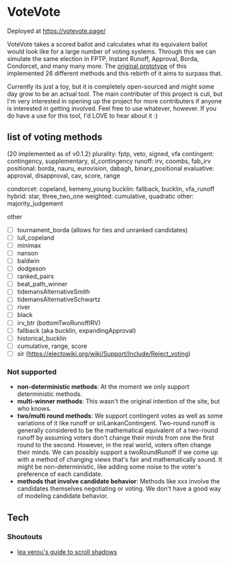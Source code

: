 # VoteVote
Deployed at https://votevote.page/

VoteVote takes a scored ballot and calculates what its equivalent ballot would look like for a large number of voting systems. Through this we can simulate the same election in FPTP, Instant Runoff, Approval, Borda, Condorcet, and many many more. The [original prototype](https://dontplaywithculi.netlify.app/votevote) of this implemented 26 different methods and this rebirth of it aims to surpass that. 

Currently its just a toy, but it is completely open-sourced and might some day grow to be an actual tool. The main contributer of this project is culi, but I'm very interested in opening up the project for more contributers if anyone is interested in getting involved. Feel free to use whatever, however. If you do have a use for this tool, I'd LOVE to hear about it :) 

## list of voting methods

(20 implemented as of v0.1.2)
plurality: fptp, veto, signed, vfa
contingent: contingency, supplementary, sl_contingency
runoff: irv, coombs, fab_irv
positional: borda, nauru, eurovision, dabagh, binary_positional
evaluative: approval, disapproval, cav, score, range

condorcet: copeland, kemeny_young
bucklin: fallback, bucklin, vfa_runoff
hybrid: star, three_two_one
weighted: cumulative, quadratic
other: majority_judgement

other
 - [ ] tournament_borda (allows for ties and unranked candidates)
 - [ ] lull_copeland
 - [ ] minimax
 - [ ] nanson
 - [ ] baldwin
 - [ ] dodgeson
 - [ ] ranked_pairs
 - [ ] beat_path_winner
 - [ ] tidemansAlternativeSmith
 - [ ] tidemansAlternativeSchwartz
 - [ ] river
 - [ ] black
 - [ ] irv_btr (bottomTwoRunoffIRV)
 - [ ] fallback (aka bucklin, expandingApproval)
 - [ ] historical_bucklin
 - [ ] cumulative, range, score
 - [ ] sir (https://electowiki.org/wiki/Support/Include/Reject_voting) 

### Not supported
 - **non-deterministic methods**: At the moment we only support deterministic methods.
 - **multi-winner methods**: This wasn't the original intention of the site, but who knows.
 - **two/multi round methods**: We support contingent votes as well as some variations of it like runoff or sriLankanContingent. Two-round runoff is generally considered to be the mathematical equivalent of a two-round runoff by assuming voters don't change their minds from one the first round to the second. However, in the real world, voters often change their minds. We can possibly support a twoRoundRunoff if we come up with a method of changing views that's fair and mathematically sound. It might be non-deterministic, like adding some noise to the voter's preference of each candidate.
 - **methods that involve candidate behavior**: Methods like xxx involve the candidates themselves negotiating or voting. We don't have a good way of modeling candidate behavior.

## Tech
### Shoutouts
 - [lea verou's guide to scroll shadows](https://lea.verou.me/2012/04/background-attachment-local/)